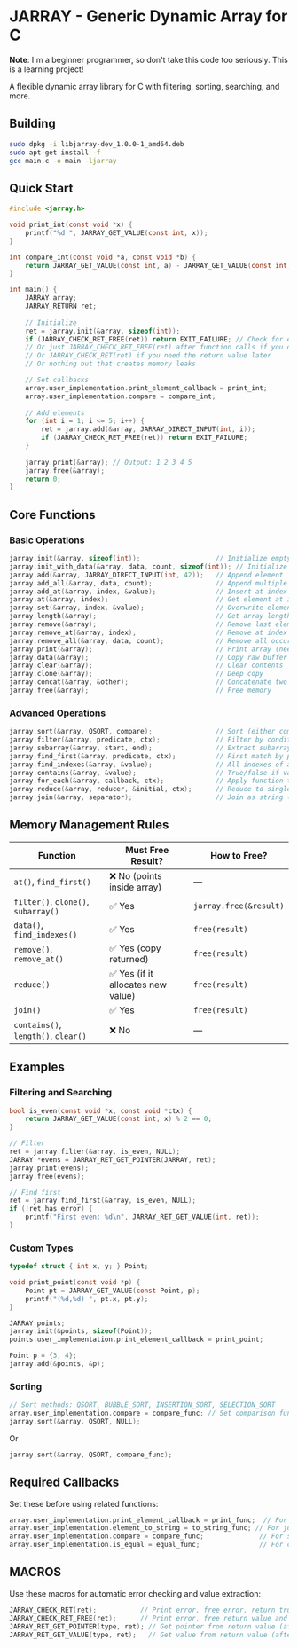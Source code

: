 # JARRAY - Generic Dynamic Array for C

**Note**: I'm a beginner programmer, so don't take this code too seriously. This is a learning project!

A flexible dynamic array library for C with filtering, sorting, searching, and more.

## Building

```bash
sudo dpkg -i libjarray-dev_1.0.0-1_amd64.deb
sudo apt-get install -f
gcc main.c -o main -ljarray
```

## Quick Start

```c
#include <jarray.h>

void print_int(const void *x) {
    printf("%d ", JARRAY_GET_VALUE(const int, x));
}

int compare_int(const void *a, const void *b) {
    return JARRAY_GET_VALUE(const int, a) - JARRAY_GET_VALUE(const int, b);
}

int main() {
    JARRAY array;
    JARRAY_RETURN ret;
    
    // Initialize
    ret = jarray.init(&array, sizeof(int));
    if (JARRAY_CHECK_RET_FREE(ret)) return EXIT_FAILURE; // Check for errors and return
    // Or just JARRAY_CHECK_RET_FREE(ret) after function calls if you don't need to return
    // Or JARRAY_CHECK_RET(ret) if you need the return value later
    // Or nothing but that creates memory leaks

    // Set callbacks
    array.user_implementation.print_element_callback = print_int;
    array.user_implementation.compare = compare_int;
    
    // Add elements
    for (int i = 1; i <= 5; i++) {
        ret = jarray.add(&array, JARRAY_DIRECT_INPUT(int, i));
        if (JARRAY_CHECK_RET_FREE(ret)) return EXIT_FAILURE;
    }
    
    jarray.print(&array); // Output: 1 2 3 4 5
    jarray.free(&array);
    return 0;
}
```

## Core Functions

### Basic Operations
```c
jarray.init(&array, sizeof(int));                   // Initialize empty array
jarray.init_with_data(&array, data, count, sizeof(int)); // Initialize with raw data
jarray.add(&array, JARRAY_DIRECT_INPUT(int, 42));   // Append element
jarray.add_all(&array, data, count);                // Append multiple elements
jarray.add_at(&array, index, &value);               // Insert at index
jarray.at(&array, index);                           // Get element at index
jarray.set(&array, index, &value);                  // Overwrite element
jarray.length(&array);                              // Get array length
jarray.remove(&array);                              // Remove last element (and returns copy)
jarray.remove_at(&array, index);                    // Remove at index (and returns copy)
jarray.remove_all(&array, data, count);             // Remove all occurrences of given data
jarray.print(&array);                               // Print array (needs print_element_callback)
jarray.data(&array);                                // Copy raw buffer
jarray.clear(&array);                               // Clear contents
jarray.clone(&array);                               // Deep copy
jarray.concat(&array, &other);                      // Concatenate two arrays
jarray.free(&array);                                // Free memory

```

### Advanced Operations
```c
jarray.sort(&array, QSORT, compare);                // Sort (either compare callback in arg or in user_implementation)
jarray.filter(&array, predicate, ctx);              // Filter by condition (predicate callback and optional context)
jarray.subarray(&array, start, end);                // Extract subarray
jarray.find_first(&array, predicate, ctx);          // First match by predicate
jarray.find_indexes(&array, &value);                // All indexes of a value
jarray.contains(&array, &value);                    // True/false if value exists
jarray.for_each(&array, callback, ctx);             // Apply function to each element
jarray.reduce(&array, reducer, &initial, ctx);      // Reduce to single value
jarray.join(&array, separator);                     // Join as string (requires element_to_string callback)
```

## Memory Management Rules

| Function                            | Must Free Result?                  | How to Free?           |
| ----------------------------------- | ---------------------------------  | ---------------------- |
| `at()`, `find_first()`              | ❌ No (points inside array)        | —                      |
| `filter()`, `clone()`, `subarray()` | ✅ Yes                             | `jarray.free(&result)` |
| `data()`, `find_indexes()`          | ✅ Yes                             | `free(result)`         |
| `remove()`, `remove_at()`           | ✅ Yes (copy returned)             | `free(result)`         |
| `reduce()`                          | ✅ Yes (if it allocates new value) | `free(result)`         |
| `join()`                            | ✅ Yes                             | `free(result)`         |
| `contains()`, `length()`, `clear()` | ❌ No                              | —                      |


## Examples

### Filtering and Searching
```c
bool is_even(const void *x, const void *ctx) {
    return JARRAY_GET_VALUE(const int, x) % 2 == 0;
}

// Filter
ret = jarray.filter(&array, is_even, NULL);
JARRAY *evens = JARRAY_RET_GET_POINTER(JARRAY, ret);
jarray.print(evens);
jarray.free(evens);

// Find first
ret = jarray.find_first(&array, is_even, NULL);
if (!ret.has_error) {
    printf("First even: %d\n", JARRAY_RET_GET_VALUE(int, ret));
}
```

### Custom Types
```c
typedef struct { int x, y; } Point;

void print_point(const void *p) {
    Point pt = JARRAY_GET_VALUE(const Point, p);
    printf("(%d,%d) ", pt.x, pt.y);
}

JARRAY points;
jarray.init(&points, sizeof(Point));
points.user_implementation.print_element_callback = print_point;

Point p = {3, 4};
jarray.add(&points, &p);
```

### Sorting
```c
// Sort methods: QSORT, BUBBLE_SORT, INSERTION_SORT, SELECTION_SORT
array.user_implementation.compare = compare_func; // Set comparison function
jarray.sort(&array, QSORT, NULL);
```
Or
```c
jarray.sort(&array, QSORT, compare_func);
```

## Required Callbacks

Set these before using related functions:
```c
array.user_implementation.print_element_callback = print_func;  // For print()
array.user_implementation.element_to_string = to_string_func; // For join()
array.user_implementation.compare = compare_func;              // For sort()
array.user_implementation.is_equal = equal_func;               // For contains(), find_indexes()
```

## MACROS

Use these macros for automatic error checking and value extraction:
```c
JARRAY_CHECK_RET(ret);           // Print error, free error, return true if error -> if you ret value later
JARRAY_CHECK_RET_FREE(ret);      // Print error, free return value and error, return true if error -> if you don't ret value later
JARRAY_RET_GET_POINTER(type, ret); // Get pointer from return value (after checking no error)
JARRAY_RET_GET_VALUE(type, ret);   // Get value from return value (after checking no error)
```